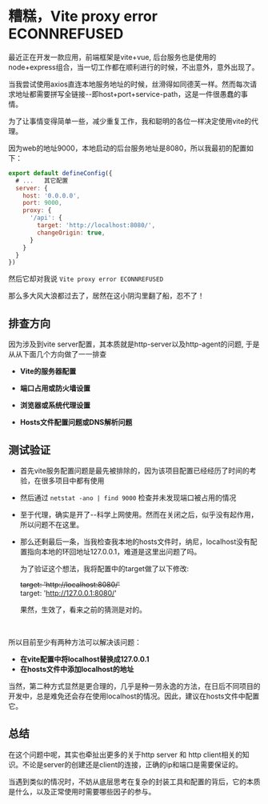 # 糟糕，Vite proxy error ECONNREFUSED

最近正在开发一款应用，前端框架是vite+vue, 后台服务也是使用的node+express组合，当一切工作都在顺利进行的时候，不出意外，意外出现了。

当我尝试使用axios直连本地服务地址的时候，丝滑得如同德芙一样。然而每次请求地址都需要拼写全链接--即host+port+service-path，这是一件很愚蠢的事情。

为了让事情变得简单一些，减少重复工作，我和聪明的各位一样决定使用vite的代理。

因为web的地址9000，本地启动的后台服务地址是8080，所以我最初的配置如下：

``` javascript
export default defineConfig({
  # ...   其它配置
  server: {
    host: '0.0.0.0',
    port: 9000,
    proxy: {
      '/api': {
        target: 'http://localhost:8080/',
        changeOrigin: true,
      }
    }
  }
})

```

然后它却对我说 `Vite proxy error ECONNREFUSED`

那么多大风大浪都过去了，居然在这小阴沟里翻了船，忍不了！

## 排查方向
因为涉及到vite server配置，其本质就是http-server以及http-agent的问题,  于是从从下面几个方向做了一一排查

- **Vite的服务器配置**

- **端口占用或防火墙设置**

- **浏览器或系统代理设置**

- ​**Hosts文件配置问题或DNS解析问题**


## 测试验证
- 首先vite服务配置问题是最先被排除的，因为该项目配置已经经历了时间的考验，在很多项目中都有使用

- 然后通过 `netstat -ano | find 9000` 检查并未发现端口被占用的情况

- 至于代理，确实是开了--科学上网使用。然而在关闭之后，似乎没有起作用，所以问题不在这里。

- 那么还剩最后一条，当我检查我本地的hosts文件时，纳尼，localhost没有配置指向本地的环回地址127.0.0.1，难道是这里出问题了吗。

  为了验证这个想法，我将配置中的target做了以下修改:

  ~~target: 'http://localhost:8080/'~~ </br>
    target: 'http://127.0.0.1:8080/'

  果然，生效了，看来之前的猜测是对的。

</br>

所以目前至少有两种方法可以解决该问题：

  - **在vite配置中将localhost替换成127.0.0.1**
  - **在hosts文件中添加localhost的地址**

当然，第二种方式显然是更合理的，几乎是种一劳永逸的方法，在日后不同项目的开发中，总是难免还会存在使用localhost的情况。因此，建议在hosts文件中配置它。

## 总结
在这个问题中呢，其实也牵扯出更多的关于http server 和 http client相关的知识。不论是server的创建还是client的连接，正确的ip和端口是需要保证的。

当遇到类似的情况时，不妨从底层思考在复杂的封装工具和配置的背后，它的本质是什么，以及正常使用时需要哪些因子的参与。